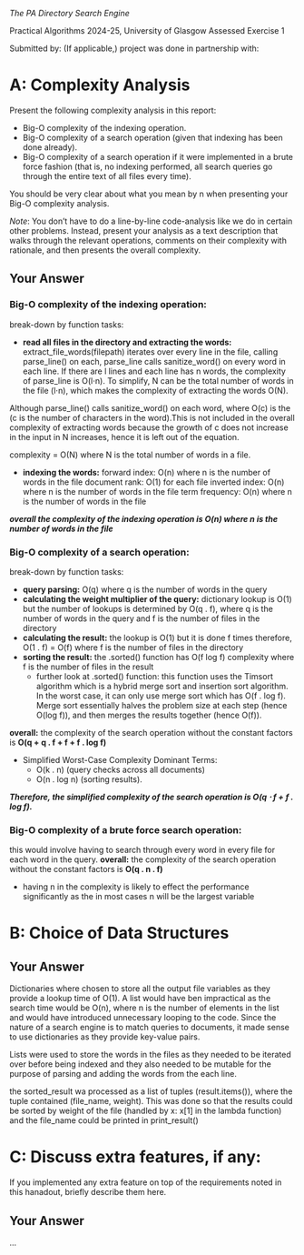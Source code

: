 *The PA Directory Search Engine*

Practical Algorithms 2024-25, University of Glasgow
Assessed Exercise 1

Submitted by: 
(If applicable,) project was done in partnership with: 

# A: Complexity Analysis
Present the following complexity analysis in this report:

+ Big-O complexity of the indexing operation.
+ Big-O complexity of a search operation (given that indexing has been done already).
+ Big-O complexity of a search operation if it were implemented in a brute force fashion (that is, no indexing performed, all search queries go through the entire text of all files every time).

You should be very clear about what you mean by n when presenting your Big-O complexity analysis.

_Note_: You don’t have to do a line-by-line code-analysis like we do in certain other problems. Instead, present your analysis as a text description that walks through the relevant operations, comments on their complexity with rationale, and then presents the overall complexity.

## Your Answer

### Big-O complexity of the indexing operation:
break-down by function tasks:
- **read all files in the directory and extracting the words:**
extract_file_words(filepath) iterates over every line in the file, calling parse_line() on each, parse_line calls sanitize_word() on every word in each line. If there are l lines and each line has n words, the complexity of parse_line is O(l⋅n). To simplify, N can be the total number of words in the file (l⋅n), which makes the complexity of extracting the words O(N).

Although parse_line() calls sanitize_word() on each word, where O(c) is the (c is the number of characters in the word).This is not included in the overall complexity of extracting words because the growth of c does not increase in the input in N increases, hence it is left out of the equation.

complexity = O(N) where N is the total number of words in a file.
- **indexing the words:**
forward index: O(n) where n is the number of words in the file
document rank: O(1) for each file
inverted index: O(n) where n is the number of words in the file
term frequency: O(n) where n is the number of words in the file

_**overall the complexity of the indexing operation is O(n) where n is the number of words in the file**_



### Big-O complexity of a search operation:
break-down by function tasks:
- **query parsing:**
O(q) where q is the number of words in the query
- **calculating the weight multiplier of the query:**
dictionary lookup is O(1) but the number of lookups is determined by O(q . f), where q is the number of words in the query and f is the number of files in the directory
- **calculating the result:** 
the lookup is O(1) but it is done f times therefore, O(1 . f) = O(f) where f is the number of files in the directory
- **sorting the result:** 
the .sorted() function has O(f log f) complexity where f is the number of files in the result
    - further look at .sorted() function:
        this function uses the Timsort algorithm which is a hybrid merge sort and insertion sort algorithm. In the worst case, it can only use merge sort which has O(f . log f). 
        Merge sort essentially halves the problem size at each step (hence O(log f)), and then merges the results together (hence O(f)).

**overall:**
the complexity of the search operation without the constant factors is **O(q + q . f + f + f . log f)**
- Simplified Worst-Case Complexity
Dominant Terms: 
    - O(k . n) (query checks across all documents)
    - O(n . log n) (sorting results).

_**Therefore, the simplified complexity of the search operation is O(q ⋅ f + f . log f).**_

### Big-O complexity of a brute force search operation: 
this would involve having to search through every word in every file for each word in the query.
**overall:**
the complexity of the search operation without the constant factors is **O(q . n . f)**
- having n in the complexity is likely to effect the performance significantly as the in most cases n will be the largest variable


# B: Choice of Data Structures
## Your Answer
Dictionaries where chosen to store all the output file variables as they provide a lookup time of O(1). A list would have ben impractical as the search time would be O(n), where n is the number of elements in the list and would have introduced unnecessary looping to the code.
Since the nature of a search engine is to match queries to documents, it made sense to use dictionaries as they provide key-value pairs.

Lists were used to store the words in the files as they needed to be iterated over before being indexed and they also needed to be mutable for the purpose of parsing and adding the words from the each line.

the sorted_result wa processed as a list of tuples (result.items()), where the tuple contained (file_name, weight). This was done so that the results could be sorted by weight of the file (handled by x: x[1] in the lambda function) and the file_name could be printed in print_result()

# C: Discuss extra features, if any:
If you implemented any extra feature on top of the requirements noted in this hanadout, briefly describe them here.

## Your Answer
...
